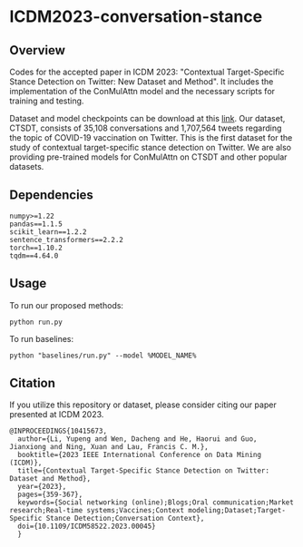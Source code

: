 # ICDM2023-conversation-stance

## Overview
Codes for the accepted paper in ICDM 2023: "Contextual Target-Specific Stance Detection on Twitter: New Dataset and Method". It includes the implementation of the ConMulAttn model and the necessary scripts for training and testing.

Dataset and model checkpoints can be download at this [link](https://drive.google.com/drive/folders/1oc7CVpJPo1M6x1JHVZaHaYaeMNk6tbwQ?usp=share_link). Our dataset, CTSDT, consists of 35,108 conversations and 1,707,564 tweets regarding the topic of COVID-19 vaccination on Twitter. This is the first dataset for the study of contextual target-specific stance detection on Twitter. We are also providing pre-trained models for ConMulAttn on CTSDT and other popular datasets.

## Dependencies
```
numpy>=1.22
pandas==1.1.5
scikit_learn==1.2.2
sentence_transformers==2.2.2
torch==1.10.2
tqdm==4.64.0
```

## Usage

To run our proposed methods:
```
python run.py
```

To run baselines:
```
python "baselines/run.py" --model %MODEL_NAME%
```

## Citation
If you utilize this repository or dataset, please consider citing our paper presented at ICDM 2023.
```
@INPROCEEDINGS{10415673,
  author={Li, Yupeng and Wen, Dacheng and He, Haorui and Guo, Jianxiong and Ning, Xuan and Lau, Francis C. M.},
  booktitle={2023 IEEE International Conference on Data Mining (ICDM)}, 
  title={Contextual Target-Specific Stance Detection on Twitter: Dataset and Method}, 
  year={2023},
  pages={359-367},
  keywords={Social networking (online);Blogs;Oral communication;Market research;Real-time systems;Vaccines;Context modeling;Dataset;Target-Specific Stance Detection;Conversation Context},
  doi={10.1109/ICDM58522.2023.00045}
  }
```
